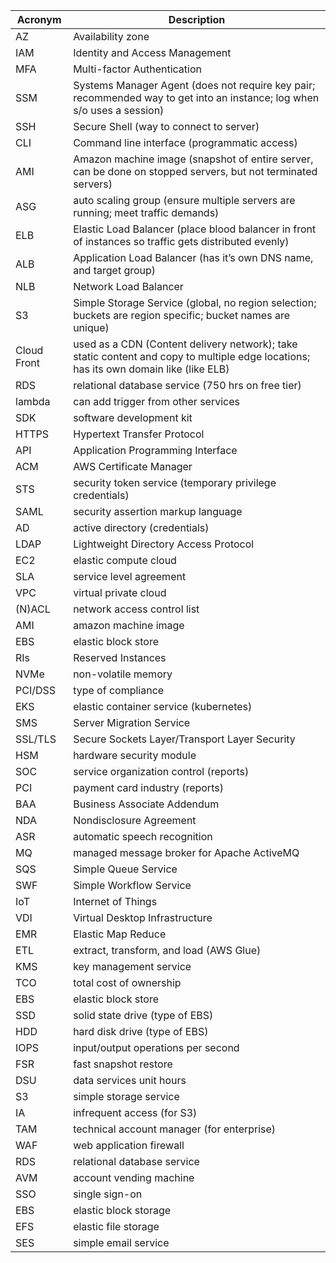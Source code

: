 |Acronym| Description|
|---------|------------|
|AZ		|Availability zone|
|IAM 		|Identity and Access Management|
|MFA		|Multi-factor Authentication|
|SSM		|Systems Manager Agent (does not require key pair; recommended way to get into an instance; log when s/o uses a session)|
|SSH		|Secure Shell (way to connect to server)|
|CLI		|Command line interface (programmatic access)|
|AMI		|Amazon machine image (snapshot of entire server, can be done on stopped servers, but not terminated servers)|
|ASG		|auto scaling group (ensure multiple servers are running; meet traffic demands)|
|ELB		|Elastic Load Balancer (place blood balancer in front of instances so traffic gets distributed evenly)|
|ALB		|Application Load Balancer (has it’s own DNS name, and target group)|
|NLB		|Network Load Balancer |
|S3		|Simple Storage Service (global, no region selection; buckets are region specific; bucket names are unique)|
|Cloud Front    |used as a CDN (Content delivery network); take static content and copy to multiple edge locations; has its own domain like (like ELB)|
|RDS		|relational database service (750 hrs on free tier)|
|lambda		|can add trigger from other services|
|SDK		|software development kit|
|HTTPS		|Hypertext Transfer Protocol |
|API		|Application Programming Interface|
|ACM		|AWS Certificate Manager|
|STS		|security token service (temporary privilege credentials)|
|SAML		|security assertion markup language|
|AD		|active directory (credentials)|
|LDAP		|Lightweight Directory Access Protocol		||
|EC2		|elastic compute cloud|
|SLA		|service level agreement|
|VPC		|virtual private cloud|
|(N)ACL		|network access control list|
|AMI		|amazon machine image|
|EBS		|elastic block store|
|RIs		|Reserved Instances|
|NVMe		|non-volatile memory|
|PCI/DSS		|type of compliance|
|EKS		|elastic container service (kubernetes)|
|SMS		|Server Migration Service|
|SSL/TLS		|Secure Sockets Layer/Transport Layer Security|
|HSM		|hardware security module|
|SOC		|service organization control (reports)|
|PCI		|payment card industry (reports)|
|BAA		|Business Associate Addendum|
|NDA		|Nondisclosure Agreement|
|ASR		|automatic speech recognition|
|MQ		|managed message broker for Apache ActiveMQ|
|SQS		|Simple Queue Service|
|SWF		|Simple Workflow Service|
|IoT		|Internet of Things|
|VDI		|Virtual Desktop Infrastructure|
|EMR		|Elastic Map Reduce|
|ETL		|extract, transform, and load (AWS Glue)|
|KMS		|key management service|
|TCO		|total cost of ownership|
|EBS		|elastic block store|
|SSD		|solid state drive (type of EBS)|
|HDD		|hard disk drive (type of EBS)|
|IOPS		|input/output operations per second|
|FSR		|fast snapshot restore|
|DSU		|data services unit hours|
|S3		|simple storage service|
|IA		|infrequent access (for S3)|
|TAM		|technical account manager (for enterprise)|
|WAF		|web application firewall|
|RDS		|relational database service|
|AVM		|account vending machine|
|SSO		|single sign-on|
|EBS		|elastic block storage|
|EFS		|elastic file storage|
|SES 		|simple email service|
